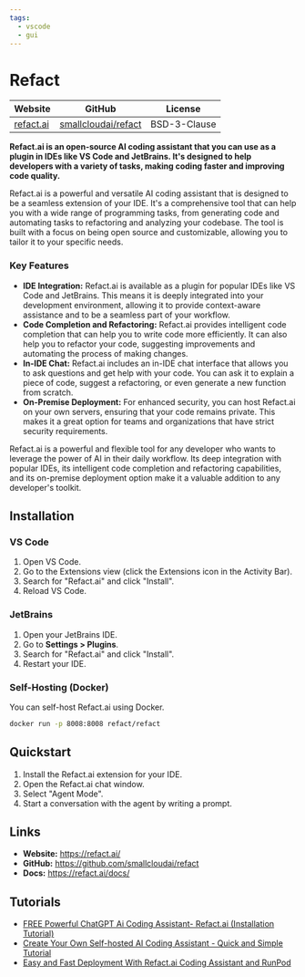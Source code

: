 ```yaml
---
tags:
  - vscode
  - gui
---
```


# Refact

| Website | GitHub | License |
| --- | --- | --- |
| [refact.ai](https://refact.ai/) | [smallcloudai/refact](https://github.com/smallcloudai/refact) | BSD-3-Clause |

**Refact.ai is an open-source AI coding assistant that you can use as a plugin in IDEs like VS Code and JetBrains. It's designed to help developers with a variety of tasks, making coding faster and improving code quality.**

Refact.ai is a powerful and versatile AI coding assistant that is designed to be a seamless extension of your IDE. It's a comprehensive tool that can help you with a wide range of programming tasks, from generating code and automating tasks to refactoring and analyzing your codebase. The tool is built with a focus on being open source and customizable, allowing you to tailor it to your specific needs.

### Key Features

*   **IDE Integration:** Refact.ai is available as a plugin for popular IDEs like VS Code and JetBrains. This means it is deeply integrated into your development environment, allowing it to provide context-aware assistance and to be a seamless part of your workflow.
*   **Code Completion and Refactoring:** Refact.ai provides intelligent code completion that can help you to write code more efficiently. It can also help you to refactor your code, suggesting improvements and automating the process of making changes.
*   **In-IDE Chat:** Refact.ai includes an in-IDE chat interface that allows you to ask questions and get help with your code. You can ask it to explain a piece of code, suggest a refactoring, or even generate a new function from scratch.
*   **On-Premise Deployment:** For enhanced security, you can host Refact.ai on your own servers, ensuring that your code remains private. This makes it a great option for teams and organizations that have strict security requirements.

Refact.ai is a powerful and flexible tool for any developer who wants to leverage the power of AI in their daily workflow. Its deep integration with popular IDEs, its intelligent code completion and refactoring capabilities, and its on-premise deployment option make it a valuable addition to any developer's toolkit.

## Installation

### VS Code

1.  Open VS Code.
2.  Go to the Extensions view (click the Extensions icon in the Activity Bar).
3.  Search for "Refact.ai" and click "Install".
4.  Reload VS Code.

### JetBrains

1.  Open your JetBrains IDE.
2.  Go to **Settings > Plugins**.
3.  Search for "Refact.ai" and click "Install".
4.  Restart your IDE.

### Self-Hosting (Docker)

You can self-host Refact.ai using Docker.

```bash
docker run -p 8008:8008 refact/refact
```

## Quickstart

1.  Install the Refact.ai extension for your IDE.
2.  Open the Refact.ai chat window.
3.  Select "Agent Mode".
4.  Start a conversation with the agent by writing a prompt.

## Links

*   **Website:** https://refact.ai/
*   **GitHub:** https://github.com/smallcloudai/refact
*   **Docs:** https://refact.ai/docs/

## Tutorials

*   [FREE Powerful ChatGPT Ai Coding Assistant- Refact.ai (Installation Tutorial)](https://www.youtube.com/watch?v=S9wH2iB_a-c)
*   [Create Your Own Self-hosted AI Coding Assistant - Quick and Simple Tutorial](https://www.youtube.com/watch?v=j_3f4_j_v4s)
*   [Easy and Fast Deployment With Refact.ai Coding Assistant and RunPod](https://www.youtube.com/watch?v=vW-v-b_g_g8)
